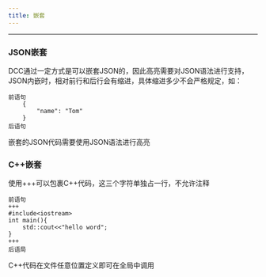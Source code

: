 ```yaml
---
title: 嵌套
---
```


----

### JSON嵌套

DCC通过一定方式是可以嵌套JSON的，因此高亮需要对JSON语法进行支持，JSON内嵌时，相对前行和后行会有缩进，具体缩进多少不会严格规定，如：

```DCC
前语句
    {
        "name": "Tom"
    }
后语句
```

嵌套的JSON代码需要使用JSON语法进行高亮

### C++嵌套

使用+++可以包裹C++代码，这三个字符单独占一行，不允许注释

```DCC
前语句
+++
#include<iostream>
int main(){
    std::cout<<"hello word";
}
+++
后语局
```

C++代码在文件任意位置定义即可在全局中调用